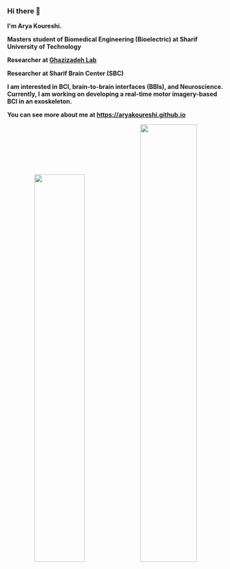 ### Hi there 👋

**I'm Arya Koureshi.**  

**Masters student of Biomedical Engineering (Bioelectric) at Sharif University of Technology**

**Researcher at [Ghazizadeh Lab](https://www.ghazizadehlab.org/index.php/people/)**

**Researcher at Sharif Brain Center (SBC)**


**I am interested in BCI, brain-to-brain interfaces (BBIs), and Neuroscience. Currently, I am working on developing a real-time motor imagery-based BCI in an exoskeleton.**

**You can see more about me at https://aryakoureshi.github.io**

<p align="center">
  <img width="48%" src="https://github-readme-stats.vercel.app/api?username=aryakoureshi&show_icons=true&theme=transparent" />
  <img width="51%" src="https://github-readme-streak-stats.herokuapp.com/?user=aryakoureshi&theme=transparent" />
</p>

<!--
**AryaKoureshi/AryaKoureshi** is a ✨ _special_ ✨ repository because its `README.md` (this file) appears on your GitHub profile.

Here are some ideas to get you started:

- 🔭 I’m currently working on ...
- 🌱 I’m currently learning ...
- 👯 I’m looking to collaborate on ...
- 🤔 I’m looking for help with ...
- 💬 Ask me about ...
- 📫 How to reach me: ...
- 😄 Pronouns: ...
- ⚡ Fun fact: ...
-->
